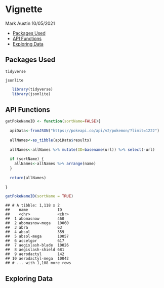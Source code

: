 Vignette
================
Mark Austin
10/05/2021

-   [Packages Used](#packages-used)
-   [API Functions](#api-functions)
-   [Exploring Data](#exploring-data)

## Packages Used

`tidyverse`

`jsonlite`

``` r
   library(tidyverse)
   library(jsonlite)
```

## API Functions

``` r
getPokeNameID <- function(sortName=FALSE){
  
  apiData<-fromJSON("https://pokeapi.co/api/v2/pokemon/?limit=1222")
  
  allNames<-as_tibble(apiData$results)
  
  allNames<-allNames %>% mutate(ID=basename(url)) %>% select(-url)
  
  if (sortName) {
    allNames<-allNames %>% arrange(name)
  }
  
  return(allNames)
  
}

getPokeNameID(sortName = TRUE)
```

    ## # A tibble: 1,118 x 2
    ##    name             ID   
    ##    <chr>            <chr>
    ##  1 abomasnow        460  
    ##  2 abomasnow-mega   10060
    ##  3 abra             63   
    ##  4 absol            359  
    ##  5 absol-mega       10057
    ##  6 accelgor         617  
    ##  7 aegislash-blade  10026
    ##  8 aegislash-shield 681  
    ##  9 aerodactyl       142  
    ## 10 aerodactyl-mega  10042
    ## # ... with 1,108 more rows

## Exploring Data
